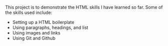 This project is to demonstrate the HTML skills I have learned so far.
Some of the skills used include:
- Setting up a HTML boilerplate
- Using paragraphs, headings, and list
- Using images and links
- Using Git and Github